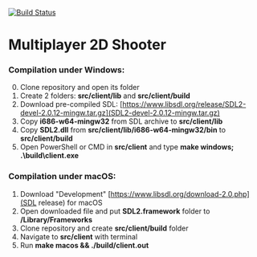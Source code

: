 [![Build Status](https://travis-ci.org/KoroLion/tp_lk_2d_mp_shooter.svg?branch=master)](https://travis-ci.org/KoroLion/tp_lk_2d_mp_shooter)

# Multiplayer 2D Shooter

### Compilation under Windows:
0. Clone repository and open its folder
1. Create 2 folders: **src/client/lib** and **src/client/build**
2. Download pre-compiled SDL: [https://www.libsdl.org/release/SDL2-devel-2.0.12-mingw.tar.gz](SDL2-devel-2.0.12-mingw.tar.gz)
3. Copy **i686-w64-mingw32** from SDL archive to **src/client/lib**
4. Copy **SDL2.dll** from **src/client/lib/i686-w64-mingw32/bin** to **src/client/build**
5. Open PowerShell or CMD in **src/client** and type **make windows; .\build\client.exe**

### Compilation under macOS:
1. Download "Development" [https://www.libsdl.org/download-2.0.php](SDL release) for macOS
2. Open downloaded file and put **SDL2.framework** folder to **/Library/Frameworks**
3. Clone repository and create **src/client/build** folder
4. Navigate to **src/client** with terminal
5. Run **make macos && ./build/client.out**
